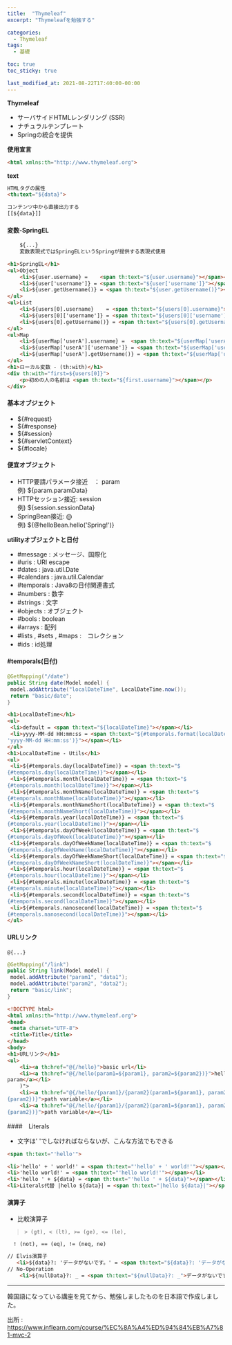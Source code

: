 ```yaml
---
title:  "Thymeleaf"
excerpt: "Thymeleafを勉強する"

categories:
  - Thymeleaf
tags:
  - 基礎

toc: true
toc_sticky: true

last_modified_at: 2021-08-22T17:40:00-00:00
---
```


**Thymeleaf**
- サーバサイドHTMLレンダリング (SSR)
- ナチュラルテンプレート
- Springの統合を提供

**使用宣言**
```html
<html xmlns:th="http://www.thymeleaf.org">
```

**text**
```html
HTMLタグの属性
<th:text="${data}">

コンテンツ中から直接出力する
[[${data}]]
```

#### 変数-SpringEL ####
```html
    ${...}
    変数表現式ではSpringELというSpringが提供する表現式使用

<h1>SpringEL</h1>
<ul>Object
    <li>${user.username} =    <span th:text="${user.username}"></span></li>
    <li>${user['username']} = <span th:text="${user['username']}"></span></li>
    <li>${user.getUsername()} = <span th:text="${user.getUsername()}"></span></li>
</ul>
<ul>List
    <li>${users[0].username}    = <span th:text="${users[0].username}"></span></li>
    <li>${users[0]['username']} = <span th:text="${users[0]['username']}"></span></li>
    <li>${users[0].getUsername()} = <span th:text="${users[0].getUsername()}"></span></li>
</ul>
<ul>Map
    <li>${userMap['userA'].username} =  <span th:text="${userMap['userA'].username}"></span></li>
    <li>${userMap['userA']['username']} = <span th:text="${userMap['userA']['username']}"></span></li>
    <li>${userMap['userA'].getUsername()} = <span th:text="${userMap['userA'].getUsername()}"></span></li>
</ul>
<h1>ローカル変数 - (th:with)</h1>
<div th:with="first=${users[0]}">
    <p>初めの人の名前は <span th:text="${first.username}"></span></p>
</div>
```

#### 基本オブジェクト ####
- ${#request}<br>
- ${#response}<br>
- ${#session}<br>
- ${#servletContext}<br>
- ${#locale}<br>

#### 便宜オブジェクト ####
- HTTP要請パラメータ接近　： param<br>
例) ${param.paramData}<br>
- HTTPセッション接近: session<br>
例) ${session.sessionData}<br>
- SpringBean接近: @<br>
例) ${@helloBean.hello('Spring!')}

**utilityオブジェクトと日付**
- #message : メッセージ、国際化
- #uris : URI escape
- #dates : java.util.Date 
- #calendars : java.util.Calendar 
- #temporals : Java8の日付関連書式
- #numbers : 数字
- #strings : 文字
- #objects : オブジェクト
- #bools : boolean 
- #arrays : 配列
- #lists , #sets , #maps :　コレクション
- #ids : id処理

#### #temporals(日付)
```java
@GetMapping("/date")
public String date(Model model) {
 model.addAttribute("localDateTime", LocalDateTime.now());
 return "basic/date";
}
```

```html
<h1>LocalDateTime</h1>
<ul>
 <li>default = <span th:text="${localDateTime}"></span></li>
 <li>yyyy-MM-dd HH:mm:ss = <span th:text="${#temporals.format(localDateTime, 
'yyyy-MM-dd HH:mm:ss')}"></span></li>
</ul>
<h1>LocalDateTime - Utils</h1>
<ul>
 <li>${#temporals.day(localDateTime)} = <span th:text="$
{#temporals.day(localDateTime)}"></span></li>
 <li>${#temporals.month(localDateTime)} = <span th:text="$
{#temporals.month(localDateTime)}"></span></li>
 <li>${#temporals.monthName(localDateTime)} = <span th:text="$
{#temporals.monthName(localDateTime)}"></span></li>
 <li>${#temporals.monthNameShort(localDateTime)} = <span th:text="$
{#temporals.monthNameShort(localDateTime)}"></span></li>
 <li>${#temporals.year(localDateTime)} = <span th:text="$
{#temporals.year(localDateTime)}"></span></li>
 <li>${#temporals.dayOfWeek(localDateTime)} = <span th:text="$
{#temporals.dayOfWeek(localDateTime)}"></span></li>
 <li>${#temporals.dayOfWeekName(localDateTime)} = <span th:text="$
{#temporals.dayOfWeekName(localDateTime)}"></span></li>
 <li>${#temporals.dayOfWeekNameShort(localDateTime)} = <span th:text="$
{#temporals.dayOfWeekNameShort(localDateTime)}"></span></li>
 <li>${#temporals.hour(localDateTime)} = <span th:text="$
{#temporals.hour(localDateTime)}"></span></li>
 <li>${#temporals.minute(localDateTime)} = <span th:text="$
{#temporals.minute(localDateTime)}"></span></li>
 <li>${#temporals.second(localDateTime)} = <span th:text="$
{#temporals.second(localDateTime)}"></span></li>
 <li>${#temporals.nanosecond(localDateTime)} = <span th:text="$
{#temporals.nanosecond(localDateTime)}"></span></li>
</ul>
```

#### URLリンク
    @{...}

```java
@GetMapping("/link")
public String link(Model model) {
 model.addAttribute("param1", "data1");
 model.addAttribute("param2", "data2");
 return "basic/link";
}
```

```html
<!DOCTYPE html>
<html xmlns:th="http://www.thymeleaf.org">
<head>
 <meta charset="UTF-8">
 <title>Title</title>
</head>
<body>
<h1>URLリンク</h1>
<ul>
    <li><a th:href="@{/hello}">basic url</li>
    <li><a th:href="@{/hello(param1=${param1}, param2=${param2})}">hello query 
param</a></li>
    )">
    <li><a th:href="@{/hello/{param1}/{param2}(param1=${param1}, param2=$
{param2})}">path variable</a></li>
    <li><a th:href="@{/hello/{param1}/{param2}(param1=${param1}, param2=$
{param2})}">path variable</a></li>

```
####　Literals
- 文字は' 'でしなければならないが、こんな方法でもできる

```html
<span th:text="'hello'">

<li>'hello' + ' world!' = <span th:text="'hello' + ' world!'"></span></li>
<li>'hello world!' = <span th:text="'hello world!'"></span></li>
<li>'hello ' + ${data} = <span th:text="'hello ' + ${data}"></span></li>
<li>Literals代替 |hello ${data}| = <span th:text="|hello ${data}|"></span></li>

```
#### 演算子

- 比較演算子
>     > (gt), < (lt), >= (ge), <= (le), 
      ! (not), == (eq), != (neq, ne)

```html
// Elvis演算子
   <li>${data}?: 'データがないです。' = <span th:text="${data}?: 'データがないです。'"></span></li>
// No-Operation
    <li>${nullData}?: _ = <span th:text="${nullData}?: _">データがないです</span></li>
```

---
韓国語になっている講座を見てから、勉強しましたものを日本語で作成しました。<br>

出所 : https://www.inflearn.com/course/%EC%8A%A4%ED%94%84%EB%A7%81-mvc-2

